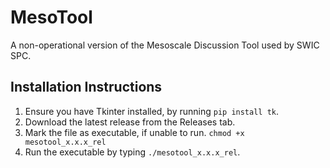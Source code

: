 # MesoTool
A non-operational version of the Mesoscale Discussion Tool used by SWIC SPC. 

## Installation Instructions
1. Ensure you have Tkinter installed, by running `pip install tk`.
2. Download the latest release from the Releases tab.
3. Mark the file as executable, if unable to run. `chmod +x mesotool_x.x.x_rel`
4. Run the executable by typing `./mesotool_x.x.x_rel`.
